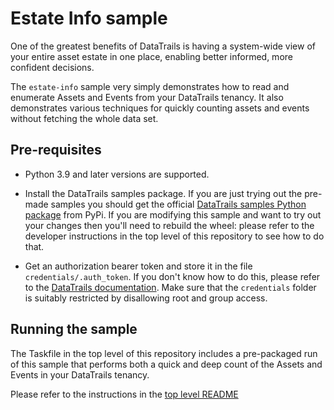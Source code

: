 # Estate Info sample

One of the greatest benefits of DataTrails is having a system-wide view of your entire asset estate in one place, enabling better informed, more confident decisions.

The `estate-info` sample very simply demonstrates how to read and enumerate Assets and Events from your DataTrails tenancy. It also demonstrates various techniques for quickly counting assets and events without fetching the whole data set.


## Pre-requisites

* Python 3.9 and later versions are supported.

* Install the DataTrails samples package. If you are just trying out the pre-made samples you should get the official [DataTrails samples Python package](https://pypi.org/project/datatrails-samples/ "PyPi package page") from PyPi. If you are modifying this sample and want to try out your changes then you'll need to rebuild the wheel: please refer to the developer instructions in the top level of this repository to see how to do that.

* Get an authorization bearer token and store it in the file `credentials/.auth_token`. If you don't know how to do this, please refer to the [DataTrails documentation](https://docs.datatrails.ai/docs/datatrails-basics/getting-access-tokens-using-app-registrations/ "Getting an auth token"). Make sure that the `credentials` folder is suitably restricted by disallowing root and group access.


## Running the sample

The Taskfile in the top level of this repository includes a pre-packaged run of this sample that performs both a quick and deep count of the Assets and Events in your DataTrails tenancy. 

Please refer to the instructions in the [top level README](https://github.com/datatrails/datatrails-samples#manage-assets-and-events-and-check-for-any-inconsistencies "estate info sample")


